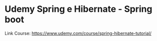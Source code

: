 # Udemy Spring e Hibernate - Spring boot

Link Course:
https://www.udemy.com/course/spring-hibernate-tutorial/
